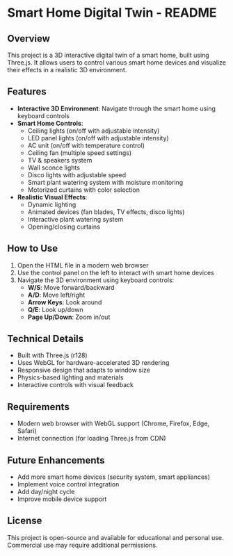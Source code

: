 # Smart Home Digital Twin - README

## Overview
This project is a 3D interactive digital twin of a smart home, built using Three.js. It allows users to control various smart home devices and visualize their effects in a realistic 3D environment.

## Features
- **Interactive 3D Environment**: Navigate through the smart home using keyboard controls
- **Smart Home Controls**:
  - Ceiling lights (on/off with adjustable intensity)
  - LED panel lights (on/off with adjustable intensity)
  - AC unit (on/off with temperature control)
  - Ceiling fan (multiple speed settings)
  - TV & speakers system
  - Wall sconce lights
  - Disco lights with adjustable speed
  - Smart plant watering system with moisture monitoring
  - Motorized curtains with color selection
- **Realistic Visual Effects**:
  - Dynamic lighting
  - Animated devices (fan blades, TV effects, disco lights)
  - Interactive plant watering system
  - Opening/closing curtains

## How to Use
1. Open the HTML file in a modern web browser
2. Use the control panel on the left to interact with smart home devices
3. Navigate the 3D environment using keyboard controls:
   - **W/S**: Move forward/backward
   - **A/D**: Move left/right
   - **Arrow Keys**: Look around
   - **Q/E**: Look up/down
   - **Page Up/Down**: Zoom in/out

## Technical Details
- Built with Three.js (r128)
- Uses WebGL for hardware-accelerated 3D rendering
- Responsive design that adapts to window size
- Physics-based lighting and materials
- Interactive controls with visual feedback

## Requirements
- Modern web browser with WebGL support (Chrome, Firefox, Edge, Safari)
- Internet connection (for loading Three.js from CDN)

## Future Enhancements
- Add more smart home devices (security system, smart appliances)
- Implement voice control integration
- Add day/night cycle
- Improve mobile device support

## License
This project is open-source and available for educational and personal use. Commercial use may require additional permissions.
